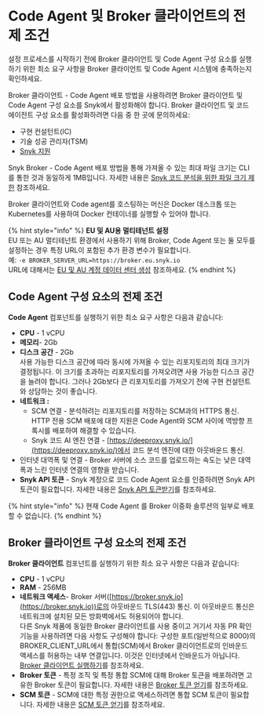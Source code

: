 # Code Agent 및 Broker 클라이언트의 전제 조건

설정 프로세스를 시작하기 전에 Broker 클라이언트 및 Code Agent 구성 요소를 실행하기 위한 최소 요구 사항을 Broker 클라이언트 및 Code Agent 시스템에 충족하는지 확인하세요.

Broker 클라이언트 - Code Agent 배포 방법을 사용하려면 Broker 클라이언트 및 Code Agent 구성 요소를 Snyk에서 활성화해야 합니다. Broker 클라이언트 및 코드 에이전트 구성 요소를 활성화하려면 다음 중 한 곳에 문의하세요:

* 구현 컨설턴트(IC)
* 기술 성공 관리자(TSM)
* [Snyk 지원](https://support.snyk.io/hc/en-us)

Snyk Broker - Code Agent 배포 방법을 통해 가져올 수 있는 최대 파일 크기는 CLI를 통한 것과 동일하게 1MB입니다. 자세한 내용은 [Snyk 코드 분석을 위한 파일 크기 제한](https://docs.snyk.io/scan-applications/supported-languages-and-frameworks/introduction-to-snyk-supported-languages-and-frameworks#file-size-limit-for-snyk-code-analysis) 참조하세요.

Broker 클라이언트와 Code agent를 호스팅하는 머신은 Docker 데스크톱 또는 Kubernetes를 사용하여 Docker 컨테이너를 실행할 수 있어야 합니다.

{% hint style="info" %}
**EU 및 AU용 멀티테넌트 설정**\
EU 또는 AU 멀티테넌트 환경에서 사용하기 위해 Broker, Code Agent 또는 둘 모두를 설정하는 경우 특정 URL이 포함된 추가 환경 변수가 필요합니다.\
예: `-e BROKER_SERVER_URL=https://broker.eu.snyk.io`\
URL에 대해서는 [EU 및 AU 계정 데이터 센터 생성](https://docs.snyk.io/snyk-processes/data-residency-at-snyk#eu-and-au-datacenter-account-creation) 참조하세요.
{% endhint %}

## Code Agent 구성 요소의 전제 조건

**Code Agent** 컴포넌트를 실행하기 위한 최소 요구 사항은 다음과 같습니다:

* **CPU** - 1 vCPU
* **메모리**- 2Gb
* **디스크 공간** - 2Gb\
  사용 가능한 디스크 공간에 따라 동시에 가져올 수 있는 리포지토리의 최대 크기가 결정됩니다. 이 크기를 초과하는 리포지토리를 가져오려면 사용 가능한 디스크 공간을 늘려야 합니다. 그러나 2Gb보다 큰 리포지토리를 가져오기 전에 구현 컨설턴트와 상담하는 것이 좋습니다.
* **네트워크 :**
  * SCM 연결 - 분석하려는 리포지토리를 저장하는 SCM과의 HTTPS 통신. HTTP 전용 SCM 배포에 대한 지원은 Code Agent와 SCM 사이에 역방향 프록시를 배포하여 해결할 수 있습니다.
  * Snyk 코드 AI 엔진 연결 - [https://deeproxy.snyk.io/](https://deeproxy.snyk.io/)에서 코드 분석 엔진에 대한 아웃바운드 통신.
* 인터넷 대역폭 및 연결 - Broker 서버에 소스 코드를 업로드하는 속도는 낮은 대역폭과 느린 인터넷 연결의 영향을 받습니다.
* **Snyk API 토큰** - Snyk 계정으로 코드 Code Agent 요소를 인증하려면 Snyk API 토큰이 필요합니다. 자세한 내용은 [Snyk API 토큰받기](../../../getting-started/how-to-obtain-and-authenticate-with-your-snyk-api-token.md)를 참조하세요.

{% hint style="info" %}
현재 Code Agent 를 Broker 이중화 솔루션의 일부로 배포할 수 없습니다.
{% endhint %}

## Broker 클라이언트 구성 요소의 전제 조건

**Broker 클라이언트** 컴포넌트를 실행하기 위한 최소 요구 사항은 다음과 같습니다:

* **CPU** - 1 vCPU
* **RAM** - 256MB
* **네트워크 액세스**- Broker 서버([https://broker.snyk.io](https://broker.snyk.io))로의 아웃바운드 TLS(443) 통신. 이 아웃바운드 통신은 네트워크에 설치된 모든 방화벽에서도 허용되어야 합니다.\
  다른 Snyk 제품에 동일한 Broker 클라이언트를 사용 중이고 거기서 자동 PR 확인 기능을 사용하려면 다음 사항도 구성해야 합니다: 구성한 포트(일반적으로 8000)의 BROKER\_CLIENT\_URL에서 통합(SCM)에서 Broker 클라이언트로의 인바운드 액세스를 허용하는 내부 연결입니다. 이것은 인터넷에서 인바운드가 아닙니다. [Broker 클라이언트 실행하기](setting-up-the-code-agent-broker-client-deployment/step-5-setting-up-the-broker-client/step-5.2a-running-the-broker-client-without-the-code-snippet-display.md)를 참조하세요.
* **Broker 토큰** - 특정 조직 및 특정 통합 SCM에 대해 Broker 토큰을 배포하려면 고유한 Broker 토큰이 필요합니다. 자세한 내용은 [Broker 토큰 얻기](setting-up-the-code-agent-broker-client-deployment/step-1-obtaining-the-required-tokens-for-the-setup-procedure/obtaining-your-broker-token.md)를 참조하세요.
* **SCM 토큰** - SCM에 대한 특정 권한으로 액세스하려면 통합 SCM 토큰이 필요합니다. 자세한 내용은 [SCM 토큰 얻기](setting-up-the-code-agent-broker-client-deployment/step-1-obtaining-the-required-tokens-for-the-setup-procedure/obtaining-your-scm-token.md)를 참조하세요.
